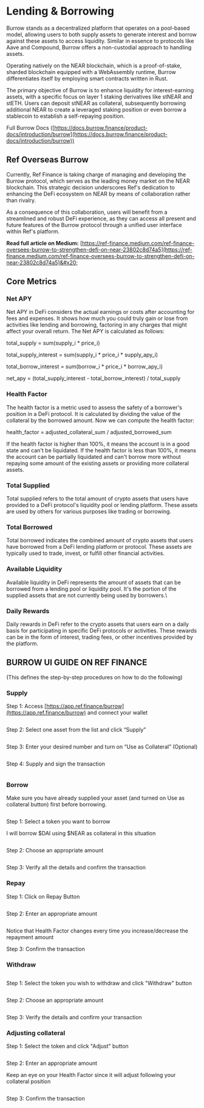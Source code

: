 # Lending & Borrowing

Burrow stands as a decentralized platform that operates on a pool-based model, allowing users to both supply assets to generate interest and borrow against these assets to access liquidity. Similar in essence to protocols like Aave and Compound, Burrow offers a non-custodial approach to handling assets.

Operating natively on the NEAR blockchain, which is a proof-of-stake, sharded blockchain equipped with a WebAssembly runtime, Burrow differentiates itself by employing smart contracts written in Rust.

The primary objective of Burrow is to enhance liquidity for interest-earning assets, with a specific focus on layer 1 staking derivatives like stNEAR and stETH. Users can deposit stNEAR as collateral, subsequently borrowing additional NEAR to create a leveraged staking position or even borrow a stablecoin to establish a self-repaying position.

Full Burrow Docs ([https://docs.burrow.finance/product-docs/introduction/burrow](https://docs.burrow.finance/product-docs/introduction/burrow))

## Ref Overseas Burrow

Currently, Ref Finance is taking charge of managing and developing the Burrow protocol, which serves as the leading money market on the NEAR blockchain. This strategic decision underscores Ref's dedication to enhancing the DeFi ecosystem on NEAR by means of collaboration rather than rivalry.

As a consequence of this collaboration, users will benefit from a streamlined and robust DeFi experience, as they can access all present and future features of the Burrow protocol through a unified user interface within Ref's platform.

**Read full article on Medium:** [https://ref-finance.medium.com/ref-finance-oversees-burrow-to-strengthen-defi-on-near-23802c8d74a5](https://ref-finance.medium.com/ref-finance-oversees-burrow-to-strengthen-defi-on-near-23802c8d74a5)&#x20;

## Core Metrics

### Net APY

Net APY in DeFi considers the actual earnings or costs after accounting for fees and expenses. It shows how much you could truly gain or lose from activities like lending and borrowing, factoring in any charges that might affect your overall return. The Net APY is calculated as follows:

total\_supply = sum(supply\_i \* price\_i)

total\_supply\_interest = sum(supply\_i \* price\_i \* supply\_apy\_i)&#x20;

total\_borrow\_interest = sum(borrow\_i \* price\_i \* borrow\_apy\_i)&#x20;

net\_apy = (total\_supply\_interest - total\_borrow\_interest) / total\_supply

### Health Factor

The health factor is a metric used to assess the safety of a borrower's position in a DeFi protocol. It is calculated by dividing the value of the collateral by the borrowed amount. Now we can compute the health factor:

health\_factor = adjusted\_collateral\_sum / adjusted\_borrowed\_sum

If the health factor is higher than 100%, it means the account is in a good state and can't be liquidated. If the health factor is less than 100%, it means the account can be partially liquidated and can't borrow more without repaying some amount of the existing assets or providing more collateral assets.

### Total Supplied

Total supplied refers to the total amount of crypto assets that users have provided to a DeFi protocol's liquidity pool or lending platform. These assets are used by others for various purposes like trading or borrowing.

### Total Borrowed

Total borrowed indicates the combined amount of crypto assets that users have borrowed from a DeFi lending platform or protocol. These assets are typically used to trade, invest, or fulfill other financial activities.

### Available Liquidity

Available liquidity in DeFi represents the amount of assets that can be borrowed from a lending pool or liquidity pool. It's the portion of the supplied assets that are not currently being used by borrowers.\


### Daily Rewards

Daily rewards in DeFi refer to the crypto assets that users earn on a daily basis for participating in specific DeFi protocols or activities. These rewards can be in the form of interest, trading fees, or other incentives provided by the platform.

## BURROW UI GUIDE ON REF FINANCE

(This defines the step-by-step procedures on how to do the following)

### Supply

Step 1: Access [https://app.ref.finance/burrow](https://app.ref.finance/burrow) and connect your wallet

<figure><img src="../../.gitbook/assets/Screenshot 2023-08-28 at 01.24.26.png" alt=""><figcaption></figcaption></figure>

Step 2: Select one asset from the list and click “Supply”

<figure><img src="../../.gitbook/assets/Screenshot 2023-08-10 at 00.53.19.png" alt=""><figcaption></figcaption></figure>

Step 3: Enter your desired number and turn on “Use as Collateral” (Optional)

<figure><img src="../../.gitbook/assets/Screenshot 2023-08-28 at 01.28.19 (1).png" alt=""><figcaption></figcaption></figure>

Step 4: Supply and sign the transaction

<figure><img src="../../.gitbook/assets/Screenshot 2023-08-10 at 15.16.53.png" alt=""><figcaption></figcaption></figure>

### Borrow

Make sure you have already supplied your asset (and turned on Use as collateral button) first before borrowing.

<figure><img src="../../.gitbook/assets/Screenshot 2023-08-28 at 13.45.53.png" alt=""><figcaption></figcaption></figure>

Step 1: Select a token you want to borrow

I will borrow $DAI using $NEAR as collateral in this situation

<figure><img src="../../.gitbook/assets/Screenshot 2023-08-28 at 13.47.33.png" alt=""><figcaption></figcaption></figure>

Step 2: Choose an appropriate amount

<figure><img src="../../.gitbook/assets/Screenshot 2023-08-28 at 13.50.06.png" alt=""><figcaption></figcaption></figure>

Step 3: Verify all the details and confirm the transaction

### Repay

Step 1: Click on Repay Button

<figure><img src="../../.gitbook/assets/image (2) (1).png" alt=""><figcaption></figcaption></figure>

Step 2: Enter an appropriate amount&#x20;

<figure><img src="../../.gitbook/assets/Screenshot 2023-08-28 at 13.59.22.png" alt=""><figcaption></figcaption></figure>

Notice that Health Factor changes every time you increase/decrease the repayment amount

Step 3: Confirm the transaction

### Withdraw

<figure><img src="../../.gitbook/assets/Screenshot 2023-08-28 at 14.07.48.png" alt=""><figcaption></figcaption></figure>

Step 1: Select the token you wish to withdraw and click "Withdraw" button

<figure><img src="../../.gitbook/assets/Screenshot 2023-08-28 at 14.13.20.png" alt=""><figcaption></figcaption></figure>

Step 2:  Choose an appropriate amount

<figure><img src="../../.gitbook/assets/image (1) (1) (1) (1).png" alt=""><figcaption></figcaption></figure>

Step 3: Verify the details and confirm your transaction

### Adjusting collateral

Step 1: Select the token and click "Adjust" button

<figure><img src="../../.gitbook/assets/Screenshot 2023-08-28 at 14.13.20.png" alt=""><figcaption></figcaption></figure>

Step 2: Enter an appropriate amount&#x20;

Keep an eye on your Health Factor since it will adjust following your collateral position

<figure><img src="../../.gitbook/assets/Screenshot 2023-08-28 at 14.35.05.png" alt=""><figcaption></figcaption></figure>

Step 3: Confirm the transaction
